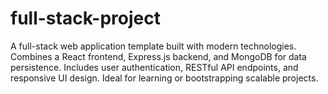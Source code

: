 # full-stack-project
A full-stack web application template built with modern technologies. Combines a React frontend, Express.js backend, and MongoDB for data persistence. Includes user authentication, RESTful API endpoints, and responsive UI design. Ideal for learning or bootstrapping scalable projects.
